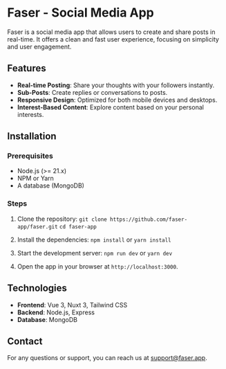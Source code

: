 # Faser - Social Media App

Faser is a social media app that allows users to create and share posts in real-time. It offers a clean and fast user experience, focusing on simplicity and user engagement.

## Features

- **Real-time Posting**: Share your thoughts with your followers instantly.
- **Sub-Posts**: Create replies or conversations to posts.
- **Responsive Design**: Optimized for both mobile devices and desktops.
- **Interest-Based Content**: Explore content based on your personal interests.

## Installation

### Prerequisites

- Node.js (>= 21.x)
- NPM or Yarn
- A database (MongoDB)

### Steps

1. Clone the repository:
   ```git clone https://github.com/faser-app/faser.git```
   ```cd faser-app```

2. Install the dependencies:
   ```npm install```
   or
   ```yarn install```

3. Start the development server:
   ```npm run dev```
   or
   ```yarn dev```

5. Open the app in your browser at ```http://localhost:3000```.

## Technologies

- **Frontend**: Vue 3, Nuxt 3, Tailwind CSS
- **Backend**: Node.js, Express
- **Database**: MongoDB

## Contact

For any questions or support, you can reach us at [support@faser.app](mailto:support@faser.app).
